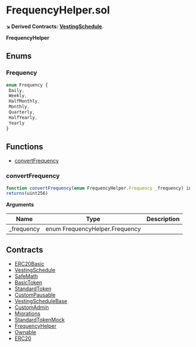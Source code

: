 ﻿# FrequencyHelper.sol

**↘ Derived Contracts: [VestingSchedule](VestingSchedule.md)**.

**FrequencyHelper**

## Enums
### Frequency

```js
enum Frequency {
 Daily,
 Weekly,
 HalfMonthly,
 Monthly,
 Quarterly,
 HalfYearly,
 Yearly
}
```

## Functions

- [convertFrequency](#convertfrequency)

### convertFrequency

```js
function convertFrequency(enum FrequencyHelper.Frequency _frequency) internal pure
returns(uint256)
```

**Arguments**

| Name        | Type           | Description  |
| ------------- |------------- | -----|
| _frequency | enum FrequencyHelper.Frequency |  | 

## Contracts

- [ERC20Basic](ERC20Basic.md)
- [VestingSchedule](VestingSchedule.md)
- [SafeMath](SafeMath.md)
- [BasicToken](BasicToken.md)
- [StandardToken](StandardToken.md)
- [CustomPausable](CustomPausable.md)
- [VestingScheduleBase](VestingScheduleBase.md)
- [CustomAdmin](CustomAdmin.md)
- [Migrations](Migrations.md)
- [StandardTokenMock](StandardTokenMock.md)
- [FrequencyHelper](FrequencyHelper.md)
- [Ownable](Ownable.md)
- [ERC20](ERC20.md)
